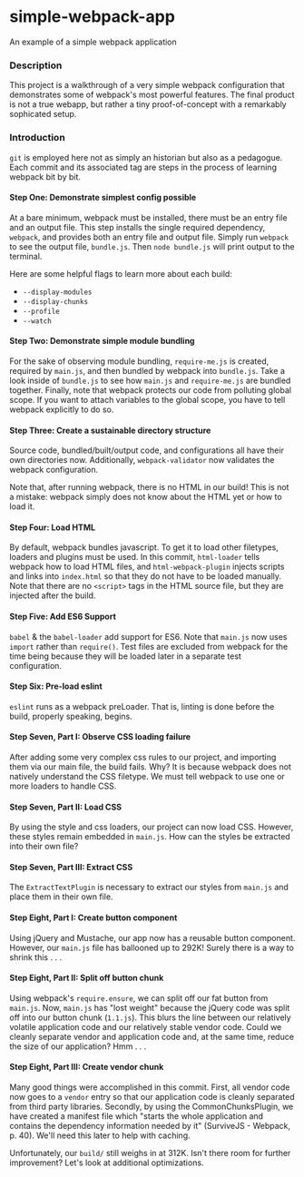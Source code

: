 # simple-webpack-app
An example of a simple webpack application

### Description
This project is a walkthrough of a very simple webpack configuration that
demonstrates some of webpack's most powerful features. The final product is not
a true webapp, but rather a tiny proof-of-concept with a remarkably sophicated
setup.

### Introduction
`git` is employed here not as simply an historian but also as a pedagogue. Each
commit and its associated tag are steps in the process of learning webpack bit
by bit.

#### Step One: Demonstrate simplest config possible
At a bare minimum, webpack must be installed, there must be an entry
file and an output file. This step installs the single required
dependency, `webpack`, and provides both an entry file and output
file. Simply run `webpack` to see the output file, `bundle.js`. Then
`node bundle.js` will print output to the terminal.

Here are some helpful flags to learn more about each build:

* `--display-modules`
* `--display-chunks`
* `--profile`
* `--watch`

#### Step Two: Demonstrate simple module bundling

For the sake of observing module bundling, `require-me.js` is created,
required by `main.js`, and then bundled by webpack into `bundle.js`. Take a look
inside of `bundle.js` to see how `main.js` and `require-me.js` are bundled
together. Finally, note that webpack protects our code from polluting global
scope. If you want to attach variables to the global scope, you have to tell
webpack explicitly to do so.

#### Step Three: Create a sustainable directory structure

Source code, bundled/built/output code, and configurations all have
their own directories now. Additionally, `webpack-validator` now
validates the webpack configuration.

Note that, after running webpack, there is no HTML in our build! This is
not a mistake: webpack simply does not know about the HTML yet or how to
load it.

#### Step Four: Load HTML

By default, webpack bundles javascript. To get it to load other
filetypes, loaders and plugins must be used. In this commit, `html-loader`
tells webpack how to load HTML files, and `html-webpack-plugin`
injects scripts and links into `index.html` so that they do not have to
be loaded manually. Note that there are no `<script>` tags in the HTML
source file, but they are injected after the build.

#### Step Five: Add ES6 Support

`babel` & the `babel-loader` add support for ES6. Note that `main.js`
now uses `import` rather than `require()`. Test files are excluded from
webpack for the time being because they will be loaded later in a
separate test configuration.

#### Step Six: Pre-load eslint

`eslint` runs as a webpack preLoader. That is, linting is done before
the build, properly speaking, begins.

#### Step Seven, Part I: Observe CSS loading failure

After adding some very complex css rules to our project, and importing
them via our main file, the build fails. Why? It is because webpack does
not natively understand the CSS filetype. We must tell webpack to use
one or more loaders to handle CSS.

#### Step Seven, Part II: Load CSS

By using the style and css loaders, our project can now load CSS.
However, these styles remain embedded in `main.js`. How can the styles
be extracted into their own file?

#### Step Seven, Part III: Extract CSS

The `ExtractTextPlugin` is necessary to extract our styles from `main.js` and
place them in their own file.

#### Step Eight, Part I: Create button component

Using jQuery and Mustache, our app now has a reusable button component.
However, our `main.js` file has ballooned up to 292K! Surely there is a
way to shrink this . . .

#### Step Eight, Part II: Split off button chunk

Using webpack's `require.ensure`, we can split off our fat button from
`main.js`. Now, `main.js` has "lost weight" because the jQuery code
was split off into our button chunk (`1.1.js`). This blurs the line
between our relatively volatile application code and our relatively
stable vendor code. Could we cleanly separate vendor and application
code and, at the same time, reduce the size of our application? Hmm . . .

#### Step Eight, Part III: Create vendor chunk

Many good things were accomplished in this commit. First, all vendor
code now goes to a `vendor` entry so that our application code is cleanly
separated from third party libraries. Secondly, by using the
CommonChunksPlugin, we have created a manifest file which "starts the
whole application and contains the dependency information needed by it"
(SurviveJS - Webpack, p. 40). We'll need this later to help with
caching.

Unfortunately, our `build/` still weighs in at 312K. Isn't there room for
further improvement? Let's look at additional optimizations.
